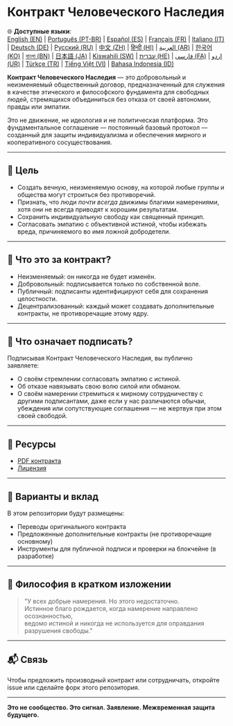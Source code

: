 
# Контракт Человеческого Наследия

🌐 **Доступные языки**:  
[English (EN)](./index.md) | [Português (PT-BR)](./README_pt-BR.md) | [Español (ES)](./README_es.md) | [Français (FR)](./README_fr.md) | [Italiano (IT)](./README_it.md) | [Deutsch (DE)](./README_de.md) | [Русский (RU)](./README_ru.md) | [中文 (ZH)](./README_zh.md) | [हिन्दी (HI)](./README_hi.md) | [العربية (AR)](./README_ar.md) | [한국어 (KO)](./README_ko.md) | [বাংলা (BN)](./README_bn.md) | [日本語 (JA)](./README_ja.md) | [Kiswahili (SW)](./README_sw.md) | [עברית (HE)](./README_he.md) | [فارسی (FA)](./README_fa.md) | [اردو (UR)](./README_ur.md) | [Türkçe (TR)](./README_tr.md) | [Tiếng Việt (VI)](./README_vi.md) | [Bahasa Indonesia (ID)](./README_id.md)

**Контракт Человеческого Наследия** — это добровольный и неизменяемый общественный договор, предназначенный для служения в качестве этического и философского фундамента для свободных людей, стремящихся объединиться без отказа от своей автономии, правды или эмпатии.

Это не движение, не идеология и не политическая платформа. Это фундаментальное соглашение — постоянный базовый протокол — созданный для защиты индивидуализма и обеспечения мирного и кооперативного сосуществования.

---

## 🌱 Цель

- Создать вечную, неизменяемую основу, на которой любые группы и общества могут строиться без противоречий.
- Признать, что люди *почти всегда* движимы благими намерениями, хотя они не всегда приводят к хорошим результатам.
- Сохранить индивидуальную свободу как священный принцип.
- Согласовать эмпатию с объективной истиной, чтобы избежать вреда, причиняемого во имя ложной добродетели.

---

## 📜 Что это за контракт?

- Неизменяемый: он никогда не будет изменён.
- Добровольный: подписывается только по собственной воле.
- Публичный: подписанты идентифицируют себя для сохранения целостности.
- Децентрализованный: каждый может создавать дополнительные контракты, не противоречащие этому ядру.

---

## 🔏 Что означает подписать?

Подписывая Контракт Человеческого Наследия, вы публично заявляете:

- О своём стремлении согласовать эмпатию с истиной.
- Об отказе навязывать свою волю силой или обманом.
- О своём намерении стремиться к мирному сотрудничеству с другими подписантами, даже если у нас различаются обычаи, убеждения или сопутствующие соглашения — не жертвуя при этом своей свободой.

---

## 📎 Ресурсы

- [PDF контракта](./assets/pdfs/Kontrakt_Chelovecheskogo_Naslediya.pdf)
- [Лицензия](./LICENSE)

---

## 🤝 Варианты и вклад

В этом репозитории будут размещены:

- Переводы оригинального контракта
- Предложенные дополнительные контракты (не противоречащие основному)
- Инструменты для публичной подписи и проверки на блокчейне (в разработке)

---

## 🧠 Философия в кратком изложении

> "У всех добрые намерения. Но этого недостаточно.  
> Истинное благо рождается, когда намерение направлено осознанностью,  
> ведомо истиной и никогда не используется для оправдания разрушения свободы."

---

## 📬 Связь

Чтобы предложить производный контракт или сотрудничать, откройте issue или сделайте форк этого репозитория.

---

**Это не сообщество. Это сигнал. Заявление. Межвременная защита будущего.**
